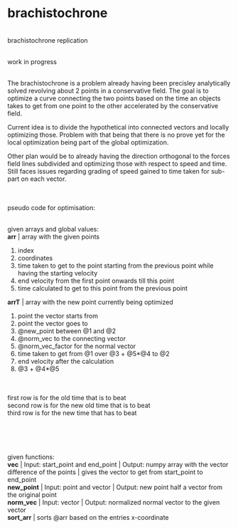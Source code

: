 # brachistochrone
<br>
brachistochrone replication<br><br>

work in progress<br><br>

The brachistochrone is a problem already having been precisley analytically solved revolving about 2 points in a conservative field. The goal is to optimize a curve connecting the two points based on the time an objects takes to get from one point to the other accelerated by the conservative field.<br>


Current idea is to divide the hypothetical into connected vectors and locally optimizing those. Problem with that being that there is no prove yet for the local optimization being part of the global optimization. <br>


Other plan would be to already having the direction orthogonal to the forces field lines subdivided and optimizing those with respect to speed and time. Still faces issues regarding grading of speed gained to time taken for sub-part on each vector.<br><br><br>



pseudo code for optimisation:<br><br>

given arrays and global values: <br>
**arr**  | array with the given points <br>
1. index <br>
2. coordinates <br>
3. time taken to get to the point starting from the previous point while having  the starting velocity <br>
4. end velocity from the first point onwards till this point<br>
5. time calculated to get to this point from the previous point <br>




**arrT** | array with the new point currently being optimized <br>

1. point the vector starts from <br>
2. point the vector goes to <br>
3. @new_point between @1 and @2 <br>
4. @norm_vec to the connecting vector <br>
5. @norm_vec_factor for the normal vector <br>
6. time taken to get from @1 over @3 + @5*@4 to @2 <br>
7. end velocity after the calculation <br>
8. @3 + @4*@5 <br><br><br>




first row is for the old time that is to beat<br>
second row is for the new old time that is to beat<br>
third row is for the new time that has to beat<br>

<br><br><br><br>
given functions:\
**vec**    | Input: start_point and end_point | Output: numpy array with the vector difference of the points | gives the vector to get from start_point to end_point<br>
**new_point** | Input: point and vector | Output: new point half a vector from the original point<br>
**norm_vec**  | Input: vector | Output: normalized normal vector to the given vector<br>
**sort_arr**  | sorts @arr based on the entries x-coordinate<br>